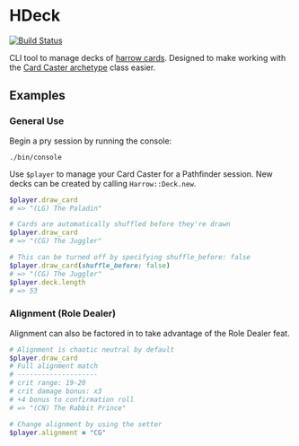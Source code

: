 # HDeck

[![Build Status](https://travis-ci.org/mgmarlow/hdeck.svg?branch=master)](https://travis-ci.org/mgmarlow/hdeck)

CLI tool to manage decks of [harrow cards](http://pathfinder.wikia.com/wiki/List_of_harrow_cards).
Designed to make working with the
[Card Caster archetype](https://www.d20pfsrd.com/classes/base-classes/magus/archetypes/paizo-magus-archetypes/card-caster-magus-archetype/)
class easier.

## Examples

### General Use

Begin a pry session by running the console:

```
./bin/console
```

Use `$player` to manage your Card Caster for a Pathfinder session. New
decks can be created by calling `Harrow::Deck.new`.

```ruby
$player.draw_card
# => "(LG) The Paladin"

# Cards are automatically shuffled before they're drawn
$player.draw_card
# => "(CG) The Juggler"

# This can be turned off by specifying shuffle_before: false
$player.draw_card(shuffle_before: false)
# => "(CG) The Juggler"
$player.deck.length
# => 53
```

### Alignment (Role Dealer)

Alignment can also be factored in to take advantage of the Role
Dealer feat.

```ruby
# Alignment is chaotic neutral by default
$player.draw_card
# Full alignment match
# --------------------
# crit range: 19-20
# crit damage bonus: x3
# +4 bonus to confirmation roll
# => "(CN) The Rabbit Prince"

# Change alignment by using the setter
$player.alignment = "CG"
```
